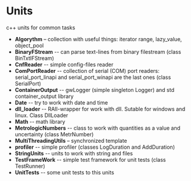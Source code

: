# Units
c++ units for common tasks

- **Algorythm** – collection with useful things: iterator range, lazy_value, object_pool
- **BinaryFStream** -- can parse text-lines from binary filestream (class BinTxtIFStream)
- **CnfReader** -- simple config-files reader
- **ComPortReader** -- collection of serial (COM) port readers: serial_port_linapi and serial_port_winapi are the last ones (class SerialPort)
- **ContainerOutput** -- gwLogger (simple singleton Logger) and std container_output library
- **Date** -- try to work with date and time
- **dll_loader** -- RAII-wrapper for work with dll. Sutable for windows and linux. Class DllLoader
- **Math** -- math library
- **MetrologicNumbers** -- class to work with quantities as a value and uncertainty (class MetrNumber)
- **MultiThreadingUtils** – synchronized template 
- **profiler** -- simple profiler (classes LogDuration and AddDuration)
- **StringUnits** -- units to work with string and files
- **TestFrameWork** -- simple test framework for unit tests (class TestRunner)
- **UnitTests** -- some unit tests to this units

